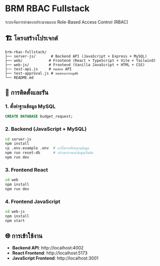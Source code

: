 # BRM RBAC Fullstack

ระบบจัดการคำของบประมาณแบบ Role-Based Access Control (RBAC)

## 🏗️ โครงสร้างโปรเจกต์

```
brm-rbac-fullstack/
├── server-js/       # Backend API (JavaScript + Express + MySQL)
├── web/            # Frontend (React + TypeScript + Vite + Tailwind)
├── web-js/         # Frontend (Vanilla JavaScript + HTML + CSS)
├── test-api.js     # ทดสอบ API
├── test-approval.js # ทดสอบการอนุมัติ
└── README.md
```

## 🚀 การติดตั้งและรัน

### 1. ตั้งค่าฐานข้อมูล MySQL
```sql
CREATE DATABASE budget_request;
```

### 2. Backend (JavaScript + MySQL)
```bash
cd server-js
npm install
cp .env.example .env  # แก้ไขการตั้งค่าฐานข้อมูล
npm run reset-db      # สร้างตารางและข้อมูลเริ่มต้น
npm run dev
```

### 3. Frontend React
```bash
cd web
npm install
npm run dev
```

### 4. Frontend JavaScript
```bash
cd web-js
npm install
npm start
```

## 🌐 การเข้าใช้งาน

- **Backend API**: http://localhost:4002
- **React Frontend**: http://localhost:5173
- **JavaScript Frontend**: http://localhost:3001
